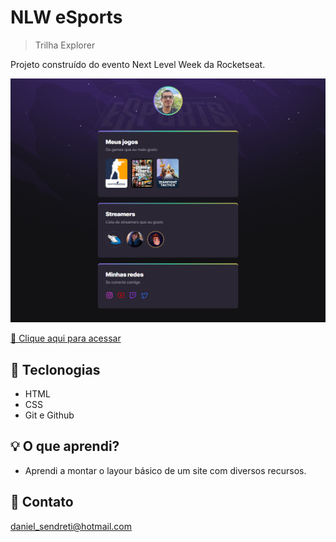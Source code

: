# NLW eSports

> Trilha Explorer

Projeto construído do evento Next Level Week da Rocketseat.

![preview](./.github/preview.png)

[🔗 Clique aqui para acessar](https://d-broder.github.io/nlw-esports-explorer)

## 🔧 Teclonogias

- HTML
- CSS
- Git e Github

## 💡 O que aprendi?

- Aprendi a montar o layour básico de um site com diversos recursos.

## 📧 Contato

daniel_sendreti@hotmail.com